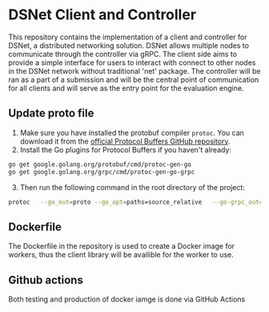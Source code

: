 # DSNet Client and Controller
This repository contains the implementation of a client and controller for DSNet, a distributed networking solution. DSNet allows multiple nodes to communicate through the controller via gRPC. The client side aims to provide a simple interface for users to interact with connect to other nodes in the DSNet network without traditional 'net' package. The controller will be ran as a part of a submission and will be the central point of communication for all clients and will serve as the entry point for the evaluation engine.

## Update proto file
1. Make sure you have installed the protobuf compiler `protoc`. You can download it from the [official Protocol Buffers GitHub repository](https://github.com/protocolbuffers/protobuf/releases).
2. Install the Go plugins for Protocol Buffers if you haven't already: 

```bash
go get google.golang.org/protobuf/cmd/protoc-gen-go
go get google.golang.org/grpc/cmd/protoc-gen-go-grpc
```

3. Then run the following command in the root directory of the project:

```bash
protoc   --go_out=proto --go_opt=paths=source_relative   --go-grpc_out=proto --go-grpc_opt=paths=source_relative   dsnet.proto
```

## Dockerfile
The Dockerfile in the repository is used to create a Docker image for workers, thus the client library will be availible for the worker to use. 

## Github actions
Both testing and production of docker iamge is done via GitHub Actions